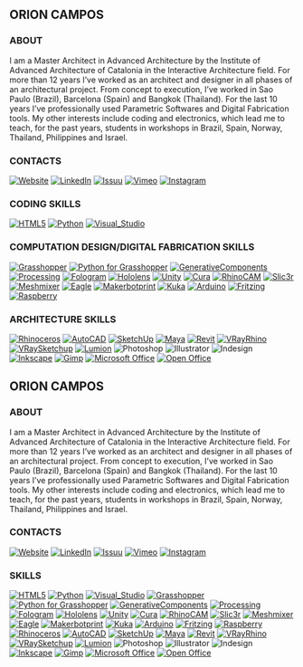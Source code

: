 ## ORION CAMPOS
### ABOUT
I am a Master Architect in Advanced Architecture by the Institute of Advanced Architecture of Catalonia in the Interactive Architecture field.
For more than 12 years I’ve worked as an architect and designer in all phases of an architectural project.
From concept to execution, I’ve worked in Sao Paulo (Brazil), Barcelona (Spain) and Bangkok (Thailand).
For the last 10 years I’ve professionally used Parametric Softwares and Digital Fabrication tools.
My other interests include coding and electronics, which lead me to teach, for the past years, students in workshops in Brazil, Spain, Norway, Thailand, Philippines and Israel.

### CONTACTS
[![Website](https://img.shields.io/badge/Website-0A66C2?style=for-the-badge&logo=wordpress&logoColor=white)](http://www.orioncampos.com/)
[![LinkedIn](https://img.shields.io/badge/LinkedIn-0A66C2?style=for-the-badge&logo=linkedin&logoColor=white)](https://www.linkedin.com/in/orioncampos/)
[![Issuu](https://img.shields.io/badge/Issuu-F36D5D?style=for-the-badge&logo=issuu&logoColor=white)](https://issuu.com/orioncampos)
[![Vimeo](https://img.shields.io/badge/Vimeo-1AB7EA?style=for-the-badge&logo=vimeo&logoColor=white)](https://vimeo.com/orioncampos)
[![Instagram](https://img.shields.io/badge/Instagram-E4405F?style=for-the-badge&logo=instagram&logoColor=white)](https://www.instagram.com/orioncampos/)

### CODING SKILLS
[![HTML5](https://img.shields.io/badge/HTML5-E34F26?style=for-the-badge&logo=html5&logoColor=white)](http://www.orioncampos.com/)
[![Python](https://img.shields.io/badge/Python-FFD43B?style=for-the-badge&logo=python&logoColor=blue)](http://www.orioncampos.com/)
[![Visual_Studio](https://img.shields.io/badge/Visual_Studio-5C2D91?style=for-the-badge&logo=visual%20studio&logoColor=white)](http://www.orioncampos.com/)
### COMPUTATION DESIGN/DIGITAL FABRICATION SKILLS
[![Grasshopper](https://img.shields.io/badge/Grasshopper%203D-342B029?style=for-the-badge&logo=rhinoceros&logoColor=white)](http://www.orioncampos.com/)
[![Python for Grasshopper](https://img.shields.io/badge/Python%20for%20Grasshopper-FFD43B?style=for-the-badge&logo=python&logoColor=blue)](http://www.orioncampos.com/)
[![GenerativeComponents](https://img.shields.io/badge/Generative%20Components-239120?style=for-the-badge&logo=generative&logoColor=white)](https://www.bentley.com/en/products/product-line/modeling-and-visualization-software/generativecomponents)
[![Processing](https://img.shields.io/badge/Processing-006699?style=for-the-badge&logo=processingfoundation&logoColor=white)](http://www.orioncampos.com/)
[![Fologram](https://img.shields.io/badge/Fologram-9400d3?style=for-the-badge&logo=fologram&logoColor=white)](https://fologram.com/)
[![Hololens](https://img.shields.io/badge/Hololens-5E5E5E?style=for-the-badge&logo=microsoft&logoColor=white)](https://www.microsoft.com/en-us/hololens)
[![Unity](https://img.shields.io/badge/Unity-FFFFFF?style=for-the-badge&logo=unity&logoColor=black)](https://vimeo.com/orioncampos)
[![Cura](https://img.shields.io/badge/Ultimaker%20Cura-2986cc?style=for-the-badge&logo=Cura&logoColor=white)](https://ultimaker.com/software/ultimaker-cura)
[![RhinoCAM](https://img.shields.io/badge/RhinoCAM-801010?style=for-the-badge&logo=rhinoceros&logoColor=white)](http://www.orioncampos.com/)
[![Slic3r](https://img.shields.io/badge/Slic3r-afce00?style=for-the-badge&logo=Slic3r&logoColor=white)](https://slic3r.org/)
[![Meshmixer](https://img.shields.io/badge/Autodesk%20Meshmixer-0696D7?style=for-the-badge&logo=autodesk&logoColor=white)](https://www.meshmixer.com/)
[![Eagle](https://img.shields.io/badge/Eagle%20CAD-f89829?style=for-the-badge&logo=autodesk&logoColor=white)](http://eagle.autodesk.com/)
[![Makerbotprint](https://img.shields.io/badge/MakerBot%20Print-FF1E0D?style=for-the-badge&logo=MakerBot&logoColor=white)](http://www.orioncampos.com/)
[![Kuka](https://img.shields.io/badge/Kuka-ff5800?style=for-the-badge&logo=kuka&logoColor=white)](http://www.orioncampos.com/)
[![Arduino](https://img.shields.io/badge/Arduino-00979D?style=for-the-badge&logo=arduino&logoColor=white)](http://www.orioncampos.com/)
[![Fritzing](https://img.shields.io/badge/Fritzing-ff3800?style=for-the-badge&logo=Fritzing&logoColor=white)](http://www.orioncampos.com/)
[![Raspberry](https://img.shields.io/badge/Raspberry%20Pi-A22846?style=for-the-badge&logo=raspberrypi&logoColor=white)](http://www.orioncampos.com/)
### ARCHITECTURE SKILLS
[![Rhinoceros](https://img.shields.io/badge/Rhinoceros%203D-801010?style=for-the-badge&logo=rhinoceros&logoColor=white)](http://www.orioncampos.com/)
[![AutoCAD](https://img.shields.io/badge/AutoCAD%202D-0696D7?style=for-the-badge&logo=autodesk&logoColor=white)](http://www.orioncampos.com/)
[![SketchUp](https://img.shields.io/badge/SketchUp-005F9E?style=for-the-badge&logo=SketchUp&logoColor=white)](http://www.orioncampos.com/)
[![Maya](https://img.shields.io/badge/Autodesk%20Maya-0696D7?style=for-the-badge&logo=autodesk&logoColor=white)](http://www.orioncampos.com/)
[![Revit](https://img.shields.io/badge/Revit-0062AD?style=for-the-badge&logo=autodesk&logoColor=white)](http://www.orioncampos.com/)
[![VRayRhino](https://img.shields.io/badge/VRay%20for%20Rhino-801010?style=for-the-badge&logo=rhinoceros&logoColor=white)](http://www.orioncampos.com/)
[![VRaySketchup](https://img.shields.io/badge/VRay%20for%20Sketchup-005F9E?style=for-the-badge&logo=SketchUp&logoColor=white)](http://www.orioncampos.com/)
[![Lumion](https://img.shields.io/badge/Lumion-7682af?style=for-the-badge&logo=Lumion&logoColor=white)](https://lumion.com/)
![Photoshop](https://img.shields.io/badge/Adobe%20Photoshop-31A8FF?style=for-the-badge&logo=adobephotoshop&logoColor=white)
![Illustrator](https://img.shields.io/badge/Adobe%20Illustrator-FF9A00?style=for-the-badge&logo=adobeillustrator&logoColor=white)
![Indesign](https://img.shields.io/badge/Adobe%20InDesign-FF3366?style=for-the-badge&logo=adobeindesign&logoColor=white)
[![Inkscape](https://img.shields.io/badge/Inkscape-000000?style=for-the-badge&logo=Inkscape&logoColor=white)](https://inkscape.org/)
[![Gimp](https://img.shields.io/badge/gimp-5C5543?style=for-the-badge&logo=gimp&logoColor=white)](https://www.gimp.org/)
[![Microsoft Office](https://img.shields.io/badge/Microsoft%20Office-D83B01?style=for-the-badge&logo=microsoftoffice&logoColor=white)](https://www.openoffice.org/)
[![Open Office](https://img.shields.io/badge/Open%20Office-0E85CD?style=for-the-badge&logo=apacheopenoffice&logoColor=white)](https://www.openoffice.org/)

## ORION CAMPOS
### ABOUT
I am a Master Architect in Advanced Architecture by the Institute of Advanced Architecture of Catalonia in the Interactive Architecture field.
For more than 12 years I’ve worked as an architect and designer in all phases of an architectural project.
From concept to execution, I’ve worked in Sao Paulo (Brazil), Barcelona (Spain) and Bangkok (Thailand).
For the last 10 years I’ve professionally used Parametric Softwares and Digital Fabrication tools.
My other interests include coding and electronics, which lead me to teach, for the past years, students in workshops in Brazil, Spain, Norway, Thailand, Philippines and Israel.

### CONTACTS
[![Website](https://img.shields.io/badge/Website-FE5F55?style=for-the-badge&logo=wordpress&logoColor=red)](http://www.orioncampos.com/)
[![LinkedIn](https://img.shields.io/badge/LinkedIn-FE5F55?style=for-the-badge&logo=linkedin&logoColor=red)](https://www.linkedin.com/in/orioncampos/)
[![Issuu](https://img.shields.io/badge/Issuu-FE5F55?style=for-the-badge&logo=issuu&logoColor=red)](https://issuu.com/orioncampos)
[![Vimeo](https://img.shields.io/badge/Vimeo-FE5F55?style=for-the-badge&logo=vimeo&logoColor=red)](https://vimeo.com/orioncampos)
[![Instagram](https://img.shields.io/badge/Instagram-FE5F55?style=for-the-badge&logo=instagram&logoColor=red)](https://www.instagram.com/orioncampos/)

### SKILLS
[![HTML5](https://img.shields.io/badge/HTML5-4F6367?style=for-the-badge&logo=html5)](http://www.orioncampos.com/)
[![Python](https://img.shields.io/badge/Python-4F6367?style=for-the-badge&logo=python)](http://www.orioncampos.com/)
[![Visual_Studio](https://img.shields.io/badge/Visual_Studio-4F6367?style=for-the-badge&logo=visual%20studio)](http://www.orioncampos.com/)
[![Grasshopper](https://img.shields.io/badge/Grasshopper%203D-7A9E9F?style=for-the-badge&logo=rhinoceros&logoColor=B8D8DB)](http://www.orioncampos.com/)
[![Python for Grasshopper](https://img.shields.io/badge/Python%20for%20Grasshopper-7A9E9F?style=for-the-badge&logo=python&logoColor=B8D8DB)](http://www.orioncampos.com/)
[![GenerativeComponents](https://img.shields.io/badge/Generative%20Components-7A9E9F?style=for-the-badge&logo=generative&logoColor=white)](https://www.bentley.com/en/products/product-line/modeling-and-visualization-software/generativecomponents)
[![Processing](https://img.shields.io/badge/Processing-7A9E9F?style=for-the-badge&logo=processingfoundation&logoColor=white)](http://www.orioncampos.com/)
[![Fologram](https://img.shields.io/badge/Fologram-7A9E9F?style=for-the-badge&logo=fologram&logoColor=white)](https://fologram.com/)
[![Hololens](https://img.shields.io/badge/Hololens-7A9E9F?style=for-the-badge&logo=microsoft&logoColor=white)](https://www.microsoft.com/en-us/hololens)
[![Unity](https://img.shields.io/badge/Unity-7A9E9F?style=for-the-badge&logo=unity&logoColor=black)](https://vimeo.com/orioncampos)
[![Cura](https://img.shields.io/badge/Ultimaker%20Cura-7A9E9F?style=for-the-badge&logo=Cura&logoColor=white)](https://ultimaker.com/software/ultimaker-cura)
[![RhinoCAM](https://img.shields.io/badge/RhinoCAM-7A9E9F?style=for-the-badge&logo=rhinoceros&logoColor=white)](http://www.orioncampos.com/)
[![Slic3r](https://img.shields.io/badge/Slic3r-7A9E9F?style=for-the-badge&logo=Slic3r&logoColor=white)](https://slic3r.org/)
[![Meshmixer](https://img.shields.io/badge/Autodesk%20Meshmixer-7A9E9F?style=for-the-badge&logo=autodesk&logoColor=white)](https://www.meshmixer.com/)
[![Eagle](https://img.shields.io/badge/Eagle%20CAD-7A9E9F?style=for-the-badge&logo=autodesk&logoColor=white)](http://eagle.autodesk.com/)
[![Makerbotprint](https://img.shields.io/badge/MakerBot%20Print-7A9E9F?style=for-the-badge&logo=MakerBot&logoColor=white)](http://www.orioncampos.com/)
[![Kuka](https://img.shields.io/badge/Kuka-7A9E9F?style=for-the-badge&logo=kuka&logoColor=white)](http://www.orioncampos.com/)
[![Arduino](https://img.shields.io/badge/Arduino-7A9E9F?style=for-the-badge&logo=arduino&logoColor=white)](http://www.orioncampos.com/)
[![Fritzing](https://img.shields.io/badge/Fritzing-7A9E9F?style=for-the-badge&logo=Fritzing&logoColor=white)](http://www.orioncampos.com/)
[![Raspberry](https://img.shields.io/badge/Raspberry%20Pi-7A9E9F?style=for-the-badge&logo=raspberrypi&logoColor=white)](http://www.orioncampos.com/)
[![Rhinoceros](https://img.shields.io/badge/Rhinoceros%203D-801010?style=for-the-badge&logo=rhinoceros&logoColor=white)](http://www.orioncampos.com/)
[![AutoCAD](https://img.shields.io/badge/AutoCAD%202D-0696D7?style=for-the-badge&logo=autodesk&logoColor=white)](http://www.orioncampos.com/)
[![SketchUp](https://img.shields.io/badge/SketchUp-005F9E?style=for-the-badge&logo=SketchUp&logoColor=white)](http://www.orioncampos.com/)
[![Maya](https://img.shields.io/badge/Autodesk%20Maya-0696D7?style=for-the-badge&logo=autodesk&logoColor=white)](http://www.orioncampos.com/)
[![Revit](https://img.shields.io/badge/Revit-0062AD?style=for-the-badge&logo=autodesk&logoColor=white)](http://www.orioncampos.com/)
[![VRayRhino](https://img.shields.io/badge/VRay%20for%20Rhino-801010?style=for-the-badge&logo=rhinoceros&logoColor=white)](http://www.orioncampos.com/)
[![VRaySketchup](https://img.shields.io/badge/VRay%20for%20Sketchup-005F9E?style=for-the-badge&logo=SketchUp&logoColor=white)](http://www.orioncampos.com/)
[![Lumion](https://img.shields.io/badge/Lumion-7682af?style=for-the-badge&logo=Lumion&logoColor=white)](https://lumion.com/)
![Photoshop](https://img.shields.io/badge/Adobe%20Photoshop-31A8FF?style=for-the-badge&logo=adobephotoshop&logoColor=white)
![Illustrator](https://img.shields.io/badge/Adobe%20Illustrator-FF9A00?style=for-the-badge&logo=adobeillustrator&logoColor=white)
![Indesign](https://img.shields.io/badge/Adobe%20InDesign-FF3366?style=for-the-badge&logo=adobeindesign&logoColor=white)
[![Inkscape](https://img.shields.io/badge/Inkscape-000000?style=for-the-badge&logo=Inkscape&logoColor=white)](https://inkscape.org/)
[![Gimp](https://img.shields.io/badge/gimp-5C5543?style=for-the-badge&logo=gimp&logoColor=white)](https://www.gimp.org/)
[![Microsoft Office](https://img.shields.io/badge/Microsoft%20Office-D83B01?style=for-the-badge&logo=microsoftoffice&logoColor=white)](https://www.openoffice.org/)
[![Open Office](https://img.shields.io/badge/Open%20Office-0E85CD?style=for-the-badge&logo=apacheopenoffice&logoColor=white)](https://www.openoffice.org/)
